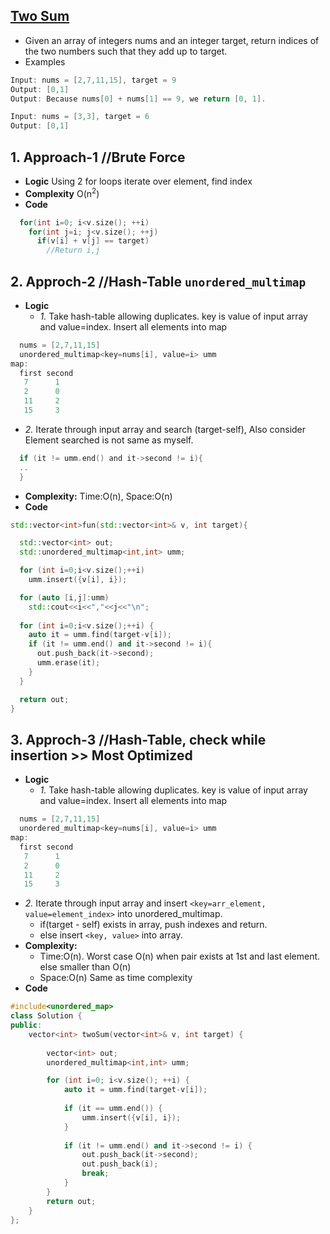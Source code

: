 ## [Two Sum](https://leetcode.com/problems/two-sum/solution/)
- Given an array of integers nums and an integer target, return indices of the two numbers such that they add up to target.
- Examples
```c++
Input: nums = [2,7,11,15], target = 9
Output: [0,1]
Output: Because nums[0] + nums[1] == 9, we return [0, 1].

Input: nums = [3,3], target = 6
Output: [0,1]
```

## 1. Approach-1  //Brute Force
- **Logic** Using 2 for loops iterate over element, find index
- **Complexity**  O(n<sup>2</sup>)
- **Code**
```c++
  for(int i=0; i<v.size(); ++i)
    for(int j=i; j<v.size(); ++j)
      if(v[i] + v[j] == target)
        //Return i,j
```

## 2. Approch-2   //Hash-Table    `unordered_multimap`
- **Logic** 
  - *1.* Take hash-table allowing duplicates. key is value of input array and value=index. Insert all elements into map
```c
  nums = [2,7,11,15]
  unordered_multimap<key=nums[i], value=i> umm
map:
  first second 
   7      1
   2      0
   11     2
   15     3
```
  - *2.* Iterate through input array and search (target-self), Also consider Element searched is not same as myself.
```c
  if (it != umm.end() and it->second != i){
  ..
  }
```
- **Complexity:** Time:O(n), Space:O(n)
- **Code**
```c++
std::vector<int>fun(std::vector<int>& v, int target){

  std::vector<int> out;
  std::unordered_multimap<int,int> umm;

  for (int i=0;i<v.size();++i)
    umm.insert({v[i], i});

  for (auto [i,j]:umm)
    std::cout<<i<<","<<j<<"\n";
    
  for (int i=0;i<v.size();++i) {
    auto it = umm.find(target-v[i]);
    if (it != umm.end() and it->second != i){
      out.push_back(it->second);
      umm.erase(it);
    }
  }

  return out;
}
```

## 3. Approch-3   //Hash-Table, check while insertion >> Most Optimized
- **Logic** 
  - *1.* Take hash-table allowing duplicates. key is value of input array and value=index. Insert all elements into map
```c
  nums = [2,7,11,15]
  unordered_multimap<key=nums[i], value=i> umm
map:
  first second 
   7      1
   2      0
   11     2
   15     3
```
  - *2.* Iterate through input array and insert `<key=arr_element, value=element_index>` into unordered_multimap.
    - if(target - self) exists in array, push indexes and return.
    - else insert `<key, value>` into array.
- **Complexity:** 
  - Time:O(n). Worst case O(n) when pair exists at 1st and last element. else smaller than O(n)
  - Space:O(n) Same as time complexity
- **Code**
```c++
#include<unordered_map>
class Solution {
public:
    vector<int> twoSum(vector<int>& v, int target) {
        
        vector<int> out;
        unordered_multimap<int,int> umm;

        for (int i=0; i<v.size(); ++i) {
            auto it = umm.find(target-v[i]);
            
            if (it == umm.end()) {
                umm.insert({v[i], i});
            }
      
            if (it != umm.end() and it->second != i) {
                out.push_back(it->second);
                out.push_back(i);
                break;
            }
        }
        return out;  
    } 
};
```
